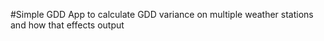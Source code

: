 #Simple GDD App to calculate GDD variance on multiple weather stations and how that effects output

